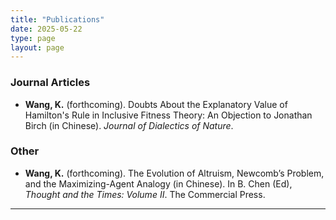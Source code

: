 ```yaml
---
title: "Publications"
date: 2025-05-22
type: page
layout: page
---
```


### Journal Articles

- **Wang, K.** (forthcoming). Doubts About the Explanatory Value of Hamilton's Rule in Inclusive Fitness Theory: An Objection to Jonathan Birch (in Chinese). _Journal of Dialectics of Nature_.

### Other

- **Wang, K.** (forthcoming). The Evolution of Altruism, Newcomb’s Problem, and the Maximizing-Agent Analogy (in Chinese). In B. Chen (Ed), _Thought and the Times: Volume II_. The Commercial Press.

---
